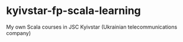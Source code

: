# kyivstar-fp-scala-learning
My own Scala courses in JSC Kyivstar (Ukrainian telecommunications company)
